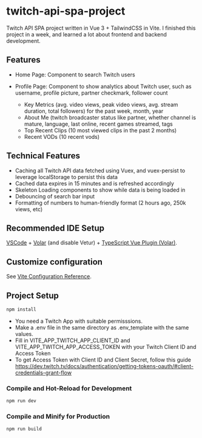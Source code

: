 # twitch-api-spa-project

Twitch API SPA project written in Vue 3 + TailwindCSS in Vite. I finished this project in a week, and learned a lot about frontend and backend development. 

## Features
* Home Page: Component to search Twitch users 

* Profile Page: Component to show analytics about Twitch user, such as username, profile picture, partner checkmark, follower count
    * Key Metrics (avg. video views, peak video views, avg. stream duration, total followers) for the past week, month, year
    * About Me (twitch broadcaster status like partner, whether channel is mature, language, last online, recent games streamed, tags
    * Top Recent Clips (10 most viewed clips in the past 2 months)
    * Recent VODs (10 recent vods)

## Technical Features
- Caching all Twitch API data fetched using Vuex, and vuex-persist to leverage localStorage to persist this data
- Cached data expires in 15 minutes and is refreshed accordingly
- Skeleton Loading components to show while data is being loaded in
- Debouncing of search bar input
- Formatting of numbers to human-friendly format (2 hours ago, 250k views, etc)


## Recommended IDE Setup

[VSCode](https://code.visualstudio.com/) + [Volar](https://marketplace.visualstudio.com/items?itemName=Vue.volar) (and disable Vetur) + [TypeScript Vue Plugin (Volar)](https://marketplace.visualstudio.com/items?itemName=Vue.vscode-typescript-vue-plugin).

## Customize configuration

See [Vite Configuration Reference](https://vitejs.dev/config/).

## Project Setup

```sh
npm install
```

- You need a Twitch App with suitable permisssions. 
- Make a .env file in the same directory as .env_template with the same values. 
- Fill in VITE_APP_TWITCH_APP_CLIENT_ID and VITE_APP_TWITCH_APP_ACCESS_TOKEN with your Twitch Client ID and Access Token 
- To get Access Token with Client ID and Client Secret, follow this guide https://dev.twitch.tv/docs/authentication/getting-tokens-oauth/#client-credentials-grant-flow

### Compile and Hot-Reload for Development

```sh
npm run dev
```

### Compile and Minify for Production

```sh
npm run build
```
